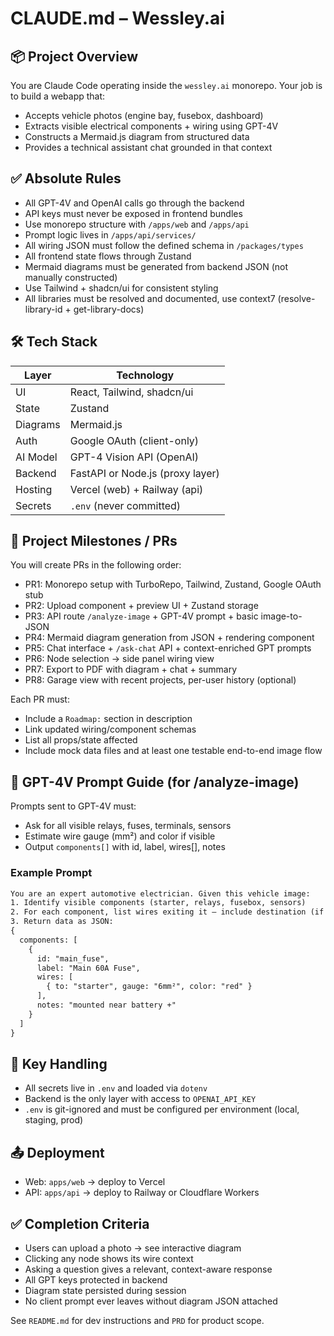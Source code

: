 # CLAUDE.md – Wessley.ai

## 📦 Project Overview

You are Claude Code operating inside the `wessley.ai` monorepo.
Your job is to build a webapp that:

* Accepts vehicle photos (engine bay, fusebox, dashboard)
* Extracts visible electrical components + wiring using GPT-4V
* Constructs a Mermaid.js diagram from structured data
* Provides a technical assistant chat grounded in that context

## ✅ Absolute Rules

* All GPT-4V and OpenAI calls go through the backend
* API keys must never be exposed in frontend bundles
* Use monorepo structure with `/apps/web` and `/apps/api`
* Prompt logic lives in `/apps/api/services/`
* All wiring JSON must follow the defined schema in `/packages/types`
* All frontend state flows through Zustand
* Mermaid diagrams must be generated from backend JSON (not manually constructed)
* Use Tailwind + shadcn/ui for consistent styling
* All libraries must be resolved and documented, use context7 (resolve-library-id + get-library-docs)

## 🛠 Tech Stack

| Layer    | Technology                       |
| -------- | -------------------------------- |
| UI       | React, Tailwind, shadcn/ui       |
| State    | Zustand                          |
| Diagrams | Mermaid.js                       |
| Auth     | Google OAuth (client-only)       |
| AI Model | GPT-4 Vision API (OpenAI)        |
| Backend  | FastAPI or Node.js (proxy layer) |
| Hosting  | Vercel (web) + Railway (api)     |
| Secrets  | `.env` (never committed)         |

## 🧱 Project Milestones / PRs

You will create PRs in the following order:

* PR1: Monorepo setup with TurboRepo, Tailwind, Zustand, Google OAuth stub
* PR2: Upload component + preview UI + Zustand storage
* PR3: API route `/analyze-image` + GPT-4V prompt + basic image-to-JSON
* PR4: Mermaid diagram generation from JSON + rendering component
* PR5: Chat interface + `/ask-chat` API + context-enriched GPT prompts
* PR6: Node selection → side panel wiring view
* PR7: Export to PDF with diagram + chat + summary
* PR8: Garage view with recent projects, per-user history (optional)

Each PR must:

* Include a `Roadmap:` section in description
* Link updated wiring/component schemas
* List all props/state affected
* Include mock data files and at least one testable end-to-end image flow

## 🧠 GPT-4V Prompt Guide (for /analyze-image)

Prompts sent to GPT-4V must:

* Ask for all visible relays, fuses, terminals, sensors
* Estimate wire gauge (mm²) and color if visible
* Output `components[]` with id, label, wires[], notes

### Example Prompt

```txt
You are an expert automotive electrician. Given this vehicle image:
1. Identify visible components (starter, relays, fusebox, sensors)
2. For each component, list wires exiting it — include destination (if visible), wire gauge and color
3. Return data as JSON:
{
  components: [
    {
      id: "main_fuse",
      label: "Main 60A Fuse",
      wires: [
        { to: "starter", gauge: "6mm²", color: "red" }
      ],
      notes: "mounted near battery +"
    }
  ]
}
```

## 🔐 Key Handling

* All secrets live in `.env` and loaded via `dotenv`
* Backend is the only layer with access to `OPENAI_API_KEY`
* `.env` is git-ignored and must be configured per environment (local, staging, prod)

## 📤 Deployment

* Web: `apps/web` → deploy to Vercel
* API: `apps/api` → deploy to Railway or Cloudflare Workers

## ✅ Completion Criteria

* Users can upload a photo → see interactive diagram
* Clicking any node shows its wire context
* Asking a question gives a relevant, context-aware response
* All GPT keys protected in backend
* Diagram state persisted during session
* No client prompt ever leaves without diagram JSON attached

See `README.md` for dev instructions and `PRD` for product scope.
